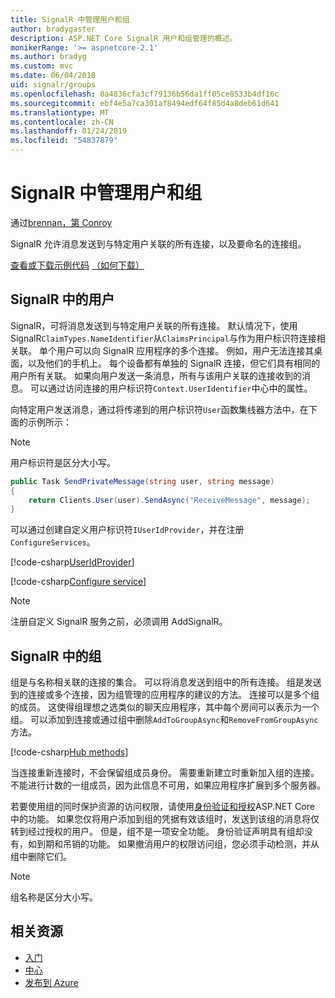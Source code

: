 ```yaml
---
title: SignalR 中管理用户和组
author: bradygaster
description: ASP.NET Core SignalR 用户和组管理的概述。
monikerRange: '>= aspnetcore-2.1'
ms.author: bradyg
ms.custom: mvc
ms.date: 06/04/2018
uid: signalr/groups
ms.openlocfilehash: 0a4836cfa3cf79136b56da1ff05ce8533b4df16c
ms.sourcegitcommit: ebf4e5a7ca301af8494edf64f85d4a8deb61d641
ms.translationtype: MT
ms.contentlocale: zh-CN
ms.lasthandoff: 01/24/2019
ms.locfileid: "54837879"
---
```

# <a name="manage-users-and-groups-in-signalr"></a>SignalR 中管理用户和组

通过[brennan，第 Conroy](https://github.com/BrennanConroy)

SignalR 允许消息发送到与特定用户关联的所有连接，以及要命名的连接组。

[查看或下载示例代码](https://github.com/aspnet/Docs/tree/master/aspnetcore/signalr/groups/sample/) [（如何下载）](xref:index#how-to-download-a-sample)

## <a name="users-in-signalr"></a>SignalR 中的用户

SignalR，可将消息发送到与特定用户关联的所有连接。 默认情况下，使用 SignalR`ClaimTypes.NameIdentifier`从`ClaimsPrincipal`与作为用户标识符连接相关联。 单个用户可以向 SignalR 应用程序的多个连接。 例如，用户无法连接其桌面，以及他们的手机上。 每个设备都有单独的 SignalR 连接，但它们具有相同的用户所有关联。 如果向用户发送一条消息，所有与该用户关联的连接收到的消息。 可以通过访问连接的用户标识符`Context.UserIdentifier`中心中的属性。

向特定用户发送消息，通过将传递到的用户标识符`User`函数集线器方法中，在下面的示例所示：

> [!NOTE]
> 用户标识符是区分大小写。

```csharp
public Task SendPrivateMessage(string user, string message)
{
    return Clients.User(user).SendAsync("ReceiveMessage", message);
}
```

可以通过创建自定义用户标识符`IUserIdProvider`，并在注册`ConfigureServices`。

[!code-csharp[UserIdProvider](groups/sample/customuseridprovider.cs?range=4-10)]

[!code-csharp[Configure service](groups/sample/startup.cs?range=21-22,39-42)]

> [!NOTE]
> 注册自定义 SignalR 服务之前，必须调用 AddSignalR。

## <a name="groups-in-signalr"></a>SignalR 中的组

组是与名称相关联的连接的集合。 可以将消息发送到组中的所有连接。 组是发送到的连接或多个连接，因为组管理的应用程序的建议的方法。 连接可以是多个组的成员。 这使得组理想之选类似的聊天应用程序，其中每个房间可以表示为一个组。 可以添加到连接或通过组中删除`AddToGroupAsync`和`RemoveFromGroupAsync`方法。

[!code-csharp[Hub methods](groups/sample/hubs/chathub.cs?range=15-27)]

当连接重新连接时，不会保留组成员身份。 需要重新建立时重新加入组的连接。 不能进行计数的一组成员，因为此信息不可用，如果应用程序扩展到多个服务器。

若要使用组的同时保护资源的访问权限，请使用[身份验证和授权](xref:signalr/authn-and-authz)ASP.NET Core 中的功能。 如果您仅将用户添加到组的凭据有效该组时，发送到该组的消息将仅转到经过授权的用户。 但是，组不是一项安全功能。 身份验证声明具有组却没有，如到期和吊销的功能。 如果撤消用户的权限访问组，您必须手动检测，并从组中删除它们。

> [!NOTE]
> 组名称是区分大小写。

## <a name="related-resources"></a>相关资源

* [入门](xref:tutorials/signalr)
* [中心](xref:signalr/hubs)
* [发布到 Azure](xref:signalr/publish-to-azure-web-app)
